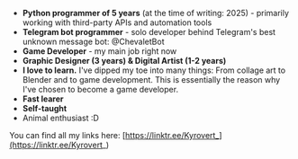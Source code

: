 - <b>Python programmer of 5 years</b> (at the time of writing: 2025) - 
    primarily working with third-party APIs and automation tools
- <b>Telegram bot programmer</b> - solo developer behind Telegram's best unknown message bot: @ChevaletBot
- <b>Game Developer</b> - my main job right now
- <b>Graphic Designer (3 years) & Digital Artist (1-2 years) </b>
- <b>I love to learn.</b> I've dipped my toe into many things: From collage art to Blender and to game development.
This is essentially the reason why I've chosen to become a game developer.
- <b>Fast learer</b>
- <b>Self-taught</b>
- Animal enthusiast :D

You can find all my links here: [https://linktr.ee/Kyrovert_](https://linktr.ee/Kyrovert_)
